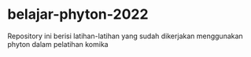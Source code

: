 # belajar-phyton-2022
Repository ini berisi latihan-latihan yang sudah dikerjakan menggunakan phyton dalam pelatihan komika
